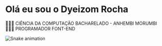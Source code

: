 # Olá eu sou o Dyeizom Rocha
👨🏻‍🎓 CIÊNCIA DA COMPUTAÇÃO BACHARELADO - ANHEMBI MORUMBI
👨🏻‍💻 PROGRAMADOR FONT-END

![Snake animation](https://github.com/rafaballerini2/rafaballerini2/blob/output/github-contribution-grid-snake.svg)
